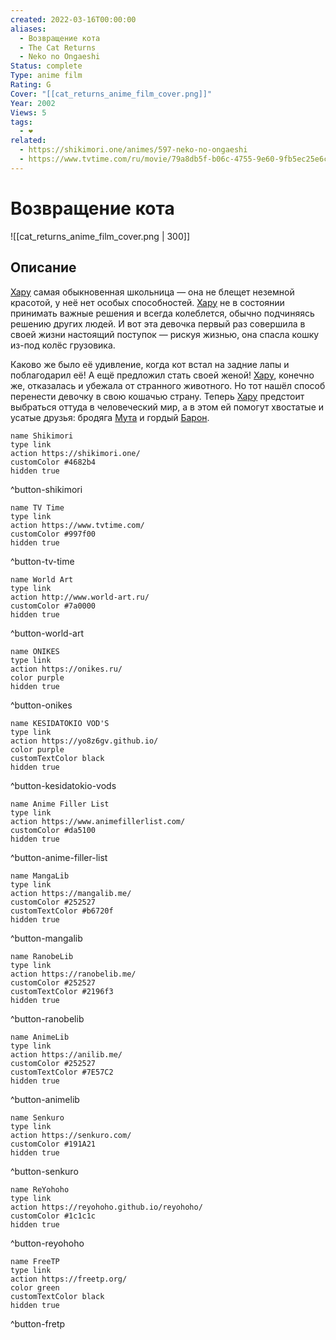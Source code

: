 ```yaml
---
created: 2022-03-16T00:00:00
aliases:
  - Возвращение кота
  - The Cat Returns
  - Neko no Ongaeshi
Status: complete
Type: anime film
Rating: G
Cover: "[[cat_returns_anime_film_cover.png]]"
Year: 2002
Views: 5
tags:
  - ❤
related:
  - https://shikimori.one/animes/597-neko-no-ongaeshi
  - https://www.tvtime.com/ru/movie/79a8db5f-b06c-4755-9e60-9fb5ec25e6c3
---
```


# Возвращение кота

![[cat_returns_anime_film_cover.png | 300]]


## Описание

[Хару](https://shikimori.one/characters/4802-haru-yoshioka) самая обыкновенная школьница — она не блещет неземной красотой, у неё нет особых способностей. [Хару](https://shikimori.one/characters/4802-haru-yoshioka) не в состоянии принимать важные решения и всегда колеблется, обычно подчиняясь решению других людей. И вот эта девочка первый раз совершила в своей жизни настоящий поступок — рискуя жизнью, она спасла кошку из-под колёс грузовика.

Каково же было её удивление, когда кот встал на задние лапы и поблагодарил её! А ещё предложил стать своей женой! [Хару](https://shikimori.one/characters/4802-haru-yoshioka), конечно же, отказалась и убежала от странного животного. Но тот нашёл способ перенести девочку в свою кошачью страну. Теперь [Хару](https://shikimori.one/characters/4802-haru-yoshioka) предстоит выбраться оттуда в человеческий мир, а в этом ей помогут хвостатые и усатые друзья: бродяга [Мута](https://shikimori.one/characters/6152-renaldo-moon) и гордый [Барон](https://shikimori.one/characters/4803-baron-humbert-von-gikkingen).


```button
name Shikimori
type link
action https://shikimori.one/
customColor #4682b4
hidden true
```
^button-shikimori

```button
name TV Time
type link
action https://www.tvtime.com/
customColor #997f00
hidden true
```
^button-tv-time

```button
name World Art
type link
action http://www.world-art.ru/
customColor #7a0000
hidden true
```
^button-world-art

```button
name ONIKES
type link
action https://onikes.ru/
color purple
hidden true
```
^button-onikes

```button
name KESIDATOKIO VOD'S
type link
action https://yo8z6gv.github.io/
color purple
customTextColor black
hidden true
```
^button-kesidatokio-vods

```button
name Anime Filler List
type link
action https://www.animefillerlist.com/
customColor #da5100
hidden true
```
^button-anime-filler-list

```button
name MangaLib
type link
action https://mangalib.me/
customColor #252527
customTextColor #b6720f
hidden true
```
^button-mangalib

```button
name RanobeLib
type link
action https://ranobelib.me/
customColor #252527
customTextColor #2196f3
hidden true
```
^button-ranobelib

```button
name AnimeLib
type link
action https://anilib.me/
customColor #252527
customTextColor #7E57C2
hidden true
```
^button-animelib

```button
name Senkuro
type link
action https://senkuro.com/
customColor #191A21
hidden true
```
^button-senkuro

```button
name ReYohoho
type link
action https://reyohoho.github.io/reyohoho/
customColor #1c1c1c
hidden true
```
^button-reyohoho

```button
name FreeTP
type link
action https://freetp.org/
color green
customTextColor black
hidden true
```
^button-fretp
